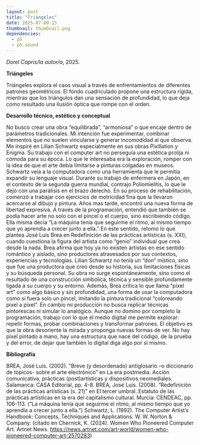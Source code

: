 ```yaml
---
layout: post
title: "Triángeles"
date: 2025-07-09-15
thumbnail: thumbnail.png
dependencies:
  - p5
  - p5.sound
---
```


<div id="div-sketch">
  <script type="text/javascript" src="sketch.js"></script>
</div>

_Dorel Capris/la autor/a_, 2025.

**Triángeles**

Triángeles explora el caos visual a través de enfrentamientos de diferentes patrones geométricos. El fondo cuadriculado propone una estructura rígida, mientras que los triángulos dan una sensación de profundidad, lo que deja como resultado una ilusión óptica que rompe con el orden.

**Desarrollo técnico, estético y conceptual**

No busco crear una obra “equilibrada”, “armoniosa” o que encaje dentro de parámetros tradicionales. Mi intención fue experimentar, combinar elementos que no suelen vincularse y generar incomodidad al que observa. Me inspiré en Lilian Schwartz especialmente en sus obras Pixillation y Enigma. Su trabajo con el computer art no perseguía una estética prolija ni cómoda para su época. Lo que le interesaba era la exploración, romper con la idea de que el arte debía limitarse a pinturas colgadas en museos.
Schwartz veía a la computadora como una herramienta que le permitía expandir su lenguaje visual. Durante su trabajo de enfermera en Japón, en el contexto de la segunda guerra mundial, contrajo Poliomielitis, lo que le dejó con una parálisis en el brazo derecho. En su proceso de rehabilitación, comenzó a trabajar con ejercicios de motricidad fina que la llevaron acercarse al dibujo y pintura. Años mas tarde, encontró una nueva forma de libertad expresiva. A través de la programación, entendió que también se podía hacer arte no solo con el pincel o el cuerpo, sino escribiendo código. Ella misma decía “La máquina tenía que seguirme el ritmo, al mismo tiempo que yo aprendía a crecer junto a ella.” 
En este sentido, retomo lo que plantea José Luis Brea en Redefinición de las prácticas artísticas (s. XXI), cuando cuestiona la figura del artista como “genio” individual que crea desde la nada. Brea afirma que hoy ya no existen artistas en ese sentido romántico y aislado, sino productores atravesados por sus contextos, experiencias y tecnologías. Lilian Schwartz no tenía un “don” místico, sino que fue una productora que creó desde su historia, sus limitaciones físicas y su búsqueda personal. Su obra no surge espontáneamente, sino como el resultado de una construcción simbólica, técnica y sensible profundamente ligada a su cuerpo y su entorno.
Además, Brea critica lo que llama “pixel art” como algo básico y sin profundidad, una forma de usar la computadora como si fuera solo un pincel, imitando la pintura tradicional “coloreando pixel a pixel”. En cambio mi producción no busca replicar técnicas pintorescas ni simular lo analógico. Aunque no domino por completo la programación, trabajo con lo que el medio digital me permite explorar: repetir formas, probar combinaciones y transformar patrones. El objetivo es que la obra desoriente la mirada y proponga nuevas formas de ver. No hay pixel pintado a mano, hay una estructura que nace del código, de la prueba y del error, de dejar que también lo digital diga algo por sí mismo.




**Bibliografía**

BREA, José Luis. (2002). “Breve (y desordenado) antiglosario –o diccionario de tópicos- sobre el arte electrónico” en La era postmedia. Acción comunicativa, prácticas (post)artísticas y dispositivos neomediales. Salamanca: CASA Editorial, pp. 4-8.
BREA, José Luis. (2008). “Redefinición de las prácticas artísticas (s. 21)” en El tercer umbral. Estatuto de las prácticas artísticas en la era del capitalismo cultural. Murcia: CENDEAC, pp. 106-113.
(“La máquina tenía que seguirme el ritmo, al mismo tiempo que yo aprendía a crecer junto a ella.”)
Schwartz, L. (1992). The Computer Artist’s Handbook: Concepts, Techniques and Applications. W. W. Norton & Company. (citado en Chernick, K. (2024). Women Who Pioneered Computer Art. Artnet News. https://news.artnet.com/art-world/women-who-pioneered-computer-art-2570283)

